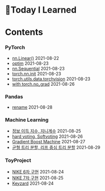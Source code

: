 # :pencil:Today I Learned

# Contents

### PyTorch
 - [nn.Linear()](https://github.com/s-ryuri/TIL/blob/main/Pytorch/nn.Linear.md) 2021-08-22
 - [optim](https://github.com/s-ryuri/TIL/blob/main/Pytorch/optim.md) 2021-08-23
 - [nn.Sequential](https://github.com/s-ryuri/TIL/blob/main/Pytorch/nn.Sequential.md) 2021-08-23
 - [torch.nn.init](https://github.com/s-ryuri/TIL/blob/main/Pytorch/torch.nn.init.md) 2021-08-23
 - [torch.utils.data.torchvision](https://github.com/s-ryuri/TIL/blob/main/Pytorch/torch.utils.data%2Ctorchvision.md) 2021-08-23
 - [with torch.no_grad](https://github.com/s-ryuri/TIL/blob/main/Pytorch/with%20torch.no_grad.md) 2021-08-26

### Pandas
 - [rename](https://github.com/s-ryuri/TIL/blob/main/Pandas/rename.md) 2021-08-28

### Machine Learning
 - [정보 이득 지수, 지니계수](https://github.com/s-ryuri/TIL/blob/main/ML/%EC%A0%95%EB%B3%B4%EC%9D%B4%EB%93%9D%2C%EC%A7%80%EB%8B%88%EA%B3%84%EC%88%98.md) 2021-08-25
 - [hard voting, Softvoting](https://github.com/s-ryuri/TIL/blob/main/ML/%ED%95%98%EB%93%9C%EB%B3%B4%ED%8C%85%2C%EC%86%8C%ED%94%84%ED%8A%B8%EB%B3%B4%ED%8C%85.md) 2021-08-26
 - [Gradient Boost Machine](https://github.com/s-ryuri/TIL/blob/main/ML/Gradient%20Boost%20Machine.md) 2021-08-27
 - [균형 트리 분할, 리프 중심 트리 분할](https://github.com/s-ryuri/TIL/blob/main/ML/%EA%B7%A0%ED%98%95%20%ED%8A%B8%EB%A6%AC%20%EB%B6%84%ED%95%A0%2C%20%EB%A6%AC%ED%94%84%20%EC%A4%91%EC%8B%AC%20%ED%8A%B8%EB%A6%AC%20%EB%B6%84%ED%95%A0.md) 2021-08-29

### ToyProject
 - [NIKE 6차 구현](https://github.com/s-ryuri/NIKE/blob/master/main.py) 2021-08-24
 - [NIKE 7차 구현](https://github.com/s-ryuri/NIKE/blob/master/main.py) 2021-08-25
 - [Keyzard](https://github.com/s-ryuri/keyzard/blob/master/main.py) 2021-08-24
